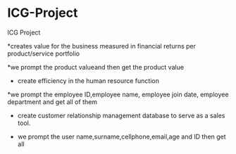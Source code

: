 # ICG-Project
ICG Project


*creates value for the business measured in financial returns per product/service portfolio


*we prompt the product valueand then get the product value 


* create efficiency in the human resource function


*we prompt the employee ID,employee name, employee join date, employee department and get all of them


* create customer relationship management database to serve as a sales tool.


* we prompt the user name,surname,cellphone,email,age and ID then get all
